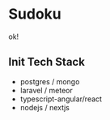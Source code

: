# Sudoku
ok!

## Init Tech Stack ##
* postgres / mongo
* laravel / meteor
* typescript-angular/react
* nodejs / nextjs

